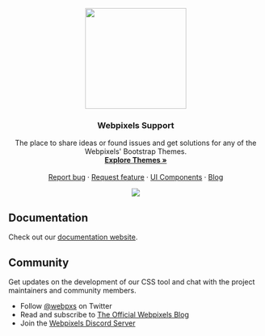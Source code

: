 <p align="center"><a href="https://webpixels.io/start" target="_blank"><img src="https://webpixels.s3.eu-central-1.amazonaws.com/public/github/logo.png" width="200" height=""></a></p>

<h3 align="center">Webpixels Support</h3>

<p align="center">
  The place to share ideas or found issues and get solutions for any of the Webpixels' Bootstrap Themes.
  <br>
  <a href="https://webpixels.io/themes"><strong>Explore Themes »</strong></a>
  <br>
  <br>
  <a href="https://github.com/webpixels/bootstrap-themes-support/issues/new?template=bug_report.md">Report bug</a>
  ·
  <a href="https://github.com/webpixels/bootstrap-themes-support/issues/new?template=feature_request.md">Request feature</a>
  ·
  <a href="https://webpixels.io/components/">UI Components</a>
  ·
  <a href="https://webpixels.io/blog/">Blog</a>
</p>

<p align="center"><a href="https://webpixels.io/start" target="_blank"><img src="https://webpixels.s3.eu-central-1.amazonaws.com/public/github/bootstrap-themes-support.png" ></a></p>

## Documentation

Check out our [documentation website](https://webpixels.io/docs/themes).

## Community

Get updates on the development of our CSS tool and chat with the project maintainers and community members.

-   Follow [@webpxs](https://twitter.com/intent/user?screen_name=webpxs) on Twitter
-   Read and subscribe to [The Official Webpixels Blog](https://webpixels.io/blog)
-   Join the [Webpixels Discord Server](https://discord.gg/Ea9n7bpW)
